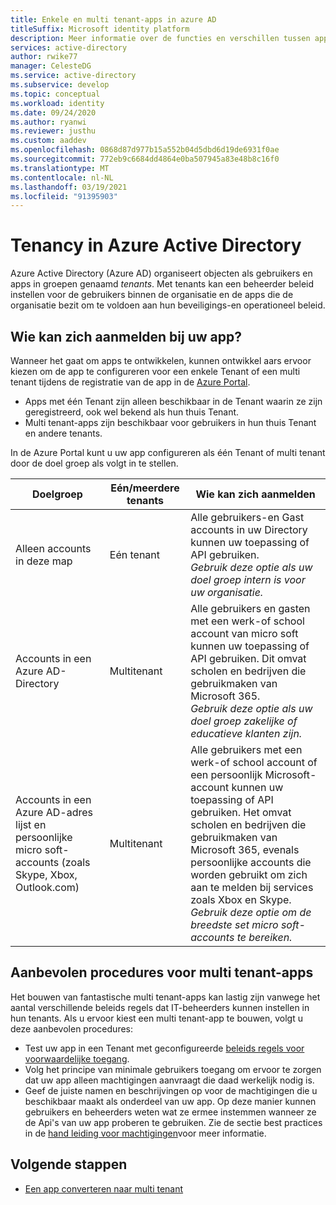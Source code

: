 ```yaml
---
title: Enkele en multi tenant-apps in azure AD
titleSuffix: Microsoft identity platform
description: Meer informatie over de functies en verschillen tussen apps met één Tenant en meerdere tenants in azure AD.
services: active-directory
author: rwike77
manager: CelesteDG
ms.service: active-directory
ms.subservice: develop
ms.topic: conceptual
ms.workload: identity
ms.date: 09/24/2020
ms.author: ryanwi
ms.reviewer: justhu
ms.custom: aaddev
ms.openlocfilehash: 0868d87d977b15a552b04d5dbd6d19de6931f0ae
ms.sourcegitcommit: 772eb9c6684dd4864e0ba507945a83e48b8c16f0
ms.translationtype: MT
ms.contentlocale: nl-NL
ms.lasthandoff: 03/19/2021
ms.locfileid: "91395903"
---
```

# <a name="tenancy-in-azure-active-directory"></a>Tenancy in Azure Active Directory

Azure Active Directory (Azure AD) organiseert objecten als gebruikers en apps in groepen genaamd *tenants*. Met tenants kan een beheerder beleid instellen voor de gebruikers binnen de organisatie en de apps die de organisatie bezit om te voldoen aan hun beveiligings-en operationeel beleid. 

## <a name="who-can-sign-in-to-your-app"></a>Wie kan zich aanmelden bij uw app?

Wanneer het gaat om apps te ontwikkelen, kunnen ontwikkel aars ervoor kiezen om de app te configureren voor een enkele Tenant of een multi tenant tijdens de registratie van de app in de [Azure Portal](https://portal.azure.com).
* Apps met één Tenant zijn alleen beschikbaar in de Tenant waarin ze zijn geregistreerd, ook wel bekend als hun thuis Tenant.
* Multi tenant-apps zijn beschikbaar voor gebruikers in hun thuis Tenant en andere tenants.

In de Azure Portal kunt u uw app configureren als één Tenant of multi tenant door de doel groep als volgt in te stellen.

| Doelgroep | Eén/meerdere tenants | Wie kan zich aanmelden | 
|----------|--------| ---------|
| Alleen accounts in deze map | Eén tenant | Alle gebruikers-en Gast accounts in uw Directory kunnen uw toepassing of API gebruiken.<br>*Gebruik deze optie als uw doel groep intern is voor uw organisatie.* |
| Accounts in een Azure AD-Directory | Multitenant | Alle gebruikers en gasten met een werk-of school account van micro soft kunnen uw toepassing of API gebruiken. Dit omvat scholen en bedrijven die gebruikmaken van Microsoft 365.<br>*Gebruik deze optie als uw doel groep zakelijke of educatieve klanten zijn.* |
| Accounts in een Azure AD-adres lijst en persoonlijke micro soft-accounts (zoals Skype, Xbox, Outlook.com) | Multitenant | Alle gebruikers met een werk-of school account of een persoonlijk Microsoft-account kunnen uw toepassing of API gebruiken. Het omvat scholen en bedrijven die gebruikmaken van Microsoft 365, evenals persoonlijke accounts die worden gebruikt om zich aan te melden bij services zoals Xbox en Skype.<br>*Gebruik deze optie om de breedste set micro soft-accounts te bereiken.* | 

## <a name="best-practices-for-multi-tenant-apps"></a>Aanbevolen procedures voor multi tenant-apps

Het bouwen van fantastische multi tenant-apps kan lastig zijn vanwege het aantal verschillende beleids regels dat IT-beheerders kunnen instellen in hun tenants. Als u ervoor kiest een multi tenant-app te bouwen, volgt u deze aanbevolen procedures:

* Test uw app in een Tenant met geconfigureerde [beleids regels voor voorwaardelijke toegang](../azuread-dev/conditional-access-dev-guide.md).
* Volg het principe van minimale gebruikers toegang om ervoor te zorgen dat uw app alleen machtigingen aanvraagt die daad werkelijk nodig is. 
* Geef de juiste namen en beschrijvingen op voor de machtigingen die u beschikbaar maakt als onderdeel van uw app. Op deze manier kunnen gebruikers en beheerders weten wat ze ermee instemmen wanneer ze de Api's van uw app proberen te gebruiken. Zie de sectie best practices in de [hand leiding voor machtigingen](v2-permissions-and-consent.md)voor meer informatie.

## <a name="next-steps"></a>Volgende stappen

* [Een app converteren naar multi tenant](howto-convert-app-to-be-multi-tenant.md)
